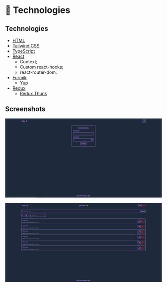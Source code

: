 # 📃 Technologies

## Technologies

- [HTML](https://developer.mozilla.org/en-US/docs/Web/HTML)
- [Tailwind CSS](https://tailwindcss.com/)
- [TypeScript](https://www.typescriptlang.org/docs/)
- [React](https://reactjs.org/docs/getting-started.html)
  - Context;
  - Custom react-hooks;
  - react-router-dom.
- [Formik](https://formik.org/docs/overview)
  - [Yup](https://formik.org/docs/guides/validation)
- [Redux](https://redux.js.org/usage/)
  - [Redux Thunk](https://redux.js.org/usage/writing-logic-thunks)

## Screenshots

![auth-page](./screenshots/auth-page.jpg)

![todo-page](./screenshots/todo-page.jpg)
